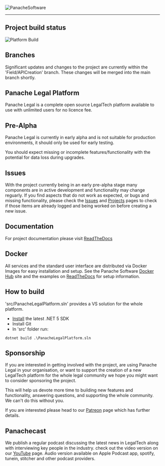 ![PanacheSoftware](https://panachesoftware.github.io/img/PS-Long-Blue-sm.png)

---

## Project build status

![Platform Build](https://github.com/PanacheSoftware/PanacheLegalPlatform/workflows/Platform%20Build/badge.svg)

## Branches

Significant updates and changes to the project are currently within the 'Field/APICreation' branch.  These changes will be merged into the main branch shortly.

## Panache Legal Platform

Panache Legal is a complete open source LegalTech platform available to use with unlimited users for no licence fee.

## Pre-Alpha

Panache Legal is currently in early alpha and is not suitable for production environments, it should only be used for early testing.

You should expect missing or incomplete features/functionality with the potential for data loss during upgrades.

## Issues

With the project currently being in an early pre-alpha stage many components are in active development and functionality may change reguarly.  If you find aspects that do not work as expected, or bugs and missing functionality, please check the [Issues](https://github.com/PanacheSoftware/PanacheLegalPlatform/issues) and [Projects](https://github.com/PanacheSoftware/PanacheLegalPlatform/projects) pages to check if those items are already logged and being worked on before creating a new issue.

## Documentation

For project documentation please visit [ReadTheDocs](https://panachelegal.readthedocs.io/)

## Docker

All services and the standard user interface are distributed via Docker Images for easy installation and setup.  See the Panache Software [Docker Hub](https://hub.docker.com/u/panachesoftware) site and the examples on [ReadTheDocs](https://panachelegal.readthedocs.io/en/latest/gettingstarted/0_docker.html) for setup information.

## How to build

'src/PanacheLegalPlatform.sln' provides a VS solution for the whole platform.

* [Install](https://www.microsoft.com/net/download/core#/current) the latest .NET 5 SDK
* Install Git
* In 'src' folder run:

```
dotnet build .\PanacheLegalPlatform.sln
```

## Sponsorship

If you are interested in getting involved with the project, are using Panache Legal in your organisation, or want to support the creation of a new LegalTech platform for the whole legal community we hope you might want to consider sponsoring the project.

This will help us devote more time to building new features and functionality, answering questions, and supporting the whole community.  We can't do this without you. 

If you are interested please head to our [Patreon](https://www.patreon.com/panachesoftware) page which has further details.

## Panachecast

We publish a regular podcast discussing the latest news in LegalTech along with interviewing key people in the industry.  check out the video version on our [YouTube](https://www.youtube.com/panachesoftware) page.  Audio version available on Apple Podcast app, spotify, tunein, stitcher and other podcast providers.
